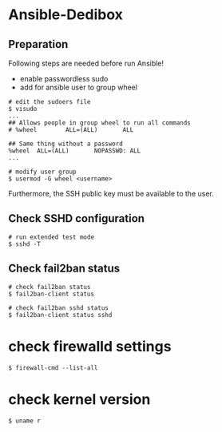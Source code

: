 # Ansible-Dedibox

## Preparation

Following steps are needed before run Ansible!

- enable passwordless sudo
- add for ansible user to group wheel

```shell
# edit the sudoers file
$ visudo
...
## Allows people in group wheel to run all commands
# %wheel        ALL=(ALL)       ALL

## Same thing without a password
%wheel  ALL=(ALL)       NOPASSWD: ALL
...

# modify user group
$ usermod -G wheel <username>
```

Furthermore, the SSH public key must be available to the user.

## Check SSHD configuration

```shell
# run extended test mode
$ sshd -T
```

## Check fail2ban status

```shell
# check fail2ban status
$ fail2ban-client status

# check fail2ban sshd status
$ fail2ban-client status sshd
```

# check firewalld settings
```shell
$ firewall-cmd --list-all
```

# check kernel version
```shell
$ uname r
```
